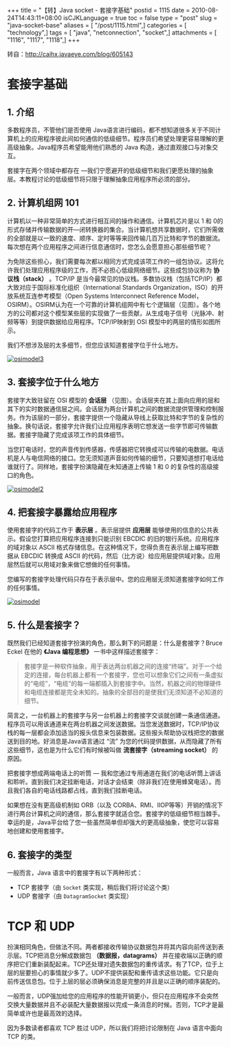 +++
title = "【转】Java socket - 套接字基础"
postid = 1115
date = 2010-08-24T14:43:11+08:00
isCJKLanguage = true
toc = false
type = "post"
slug = "java-socket-base"
aliases = [ "/post/1115.html",]
categories = [ "technology",]
tags = [ "java", "netconnection", "socket",]
attachments = [ "1116", "1117", "1118",]
+++


转自：<http://caihx.javaeye.com/blog/605143>

# 套接字基础  

## 1. 介绍

多数程序员，不管他们是否使用 Java语言进行编码，都不想知道很多关于不同计算机上的应用程序彼此间如何通信的低级细节。程序员们希望处理更容易理解的更高级抽象。Java程序员希望能用他们熟悉的 Java 构造，通过直观接口与对象交互。

套接字在两个领域中都存在 ―我们宁愿避开的低级细节和我们更愿处理的抽象层。本教程讨论的低级细节将只限于理解抽象应用程序所必须的部分。<!--more-->

## 2. 计算机组网 101

计算机以一种非常简单的方式进行相互间的操作和通信。计算机芯片是以 1 和 0的形式存储并传输数据的开―闭转换器的集合。当计算机想共享数据时，它们所需做的全部就是以一致的速度、顺序、定时等等来回传输几百万比特和字节的数据流。每次想在两个应用程序之间进行信息通信时，您怎么会愿意担心那些细节呢？

为免除这些担心，我们需要每次都以相同方式完成该项工作的一组包协议。这将允许我们处理应用程序级的工作，而不必担心低级网络细节。这些成包协议称为 **协议栈（stack）** 。TCP/IP 是当今最常见的协议栈。多数协议栈（包括TCP/IP）都大致对应于国际标准化组织（International Standards Organization，ISO）的开放系统互连参考模型（Open Systems Interconnect Reference Model，OSIRM）。OSIRM认为在一个可靠的计算机组网中有七个逻辑层（见图）。各个地方的公司都对这个模型某些层的实现做了一些贡献，从生成电子信号（光脉冲、射频等等）到提供数据给应用程序。TCP/IP映射到 OSI 模型中的两层的情形如图所示。

我们不想涉及层的太多细节，但您应该知道套接字位于什么地方。

[![osimodel3](/uploads/2010/08/osi_model3.gif "套接字处理代码只存在于表示层中")](/uploads/2010/08/osi_model3.gif)

## 3. 套接字位于什么地方

套接字大致驻留在 OSI 模型的 **会话层** （见图）。会话层夹在其上面向应用的层和其下的实时数据通信层之间。会话层为两台计算机之间的数据流提供管理和控制服务。作为该层的一部分，套接字提供一个隐藏从导线上获取比特和字节的复杂性的抽象。换句话说，套接字允许我们让应用程序表明它想发送一些字节即可传输数据。套接字隐藏了完成该项工作的具体细节。

当您打电话时，您的声音传到传感器，传感器把它转换成可以传输的电数据。电话机是人与电信网络的接口。您无须知道声音如何传输的细节，只要知道想打电话给谁就行了。同样地，套接字扮演隐藏在未知通道上传输
1 和 0 的复杂性的高级接口的角色。  

[![osimodel2](/uploads/2010/08/osi_model2.gif "套接字扮演的角色")](/uploads/2010/08/osi_model2.gif)

## 4. 把套接字暴露给应用程序

使用套接字的代码工作于 **表示层** 。表示层提供 **应用层** 能够使用的信息的公共表示。假设您打算把应用程序连接到只能识别 EBCDIC 的旧的银行系统。应用程序的域对象以 ASCII 格式存储信息。在这种情况下，您得负责在表示层上编写把数据从 EBCDIC 转换成 ASCII 的代码，然后（比方说）给应用层提供域对象。应用层然后就可以用域对象来做它想做的任何事情。

您编写的套接字处理代码只存在于表示层中。您的应用层无须知道套接字如何工作的任何事情。  

[![osimodel](/uploads/2010/08/osi_model.gif "TCP/IP 映射到 OSI 模型中的两层")](/uploads/2010/08/osi_model.gif)

## 5. 什么是套接字？

既然我们已经知道套接字扮演的角色，那么剩下的问题是：什么是套接字？Bruce Eckel 在他的 **《Java 编程思想》** 一书中这样描述套接字：

> 套接字是一种软件抽象，用于表达两台机器之间的连接“终端”。对于一个给定的连接，每台机器上都有一个套接字，您也可以想象它们之间有一条虚拟的“电缆”，“电缆”的每一端都插入到套接字中。当然，机器之间的物理硬件和电缆连接都是完全未知的。抽象的全部目的是使我们无须知道不必知道的细节。

简言之，一台机器上的套接字与另一台机器上的套接字交谈就创建一条通信通道。程序员可以用该通道来在两台机器之间发送数据。当您发送数据时，TCP/IP协议栈的每一层都会添加适当的报头信息来包装数据。这些报头帮助协议栈把您的数据送到目的地。好消息是Java语言通过 “流” 为您的代码提供数据，从而隐藏了所有这些细节，这也是为什么它们有时候被叫做 **流套接字（streaming socket）** 的原因。

把套接字想成两端电话上的听筒 ― 我和您通过专用通道在我们的电话听筒上讲话和聆听。直到我们决定挂断电话，对话才会结束（除非我们在使用蜂窝电话）。而且我们各自的电话线路都占线，直到我们挂断电话。

如果想在没有更高级机制如 ORB（以及 CORBA、RMI、IIOP等等）开销的情况下进行两台计算机之间的通信，那么套接字就适合您。套接字的低级细节相当棘手。幸运的是，Java平台给了您一些虽然简单但却强大的更高级抽象，使您可以容易地创建和使用套接字。

## 6. 套接字的类型

一般而言，Java 语言中的套接字有以下两种形式：

-   TCP 套接字（由 `Socket` 类实现，稍后我们将讨论这个类）
-   UDP 套接字（由 `DatagramSocket` 类实现）

# TCP 和 UDP

扮演相同角色，但做法不同。两者都接收传输协议数据包并将其内容向前传送到表示层。TCP把消息分解成数据包 **（数据报，datagrams）** 并在接收端以正确的顺序把它们重新装配起来。TCP还处理对遗失数据包的重传请求。有了TCP，位于上层的层要担心的事情就少多了。UDP不提供装配和重传请求这些功能。它只是向前传送信息包。位于上层的层必须确保消息是完整的并且是以正确的顺序装配的。

一般而言，UDP强加给您的应用程序的性能开销更小，但只在应用程序不会突然交换大量数据并且不必装配大量数据报以完成一条消息的时候。否则，TCP才是最简单或许也是最高效的选择。

因为多数读者都喜欢 TCP 胜过 UDP，所以我们将把讨论限制在 Java 语言中面向TCP 的类。

